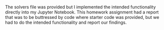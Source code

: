 The solvers file was provided but I implemented the intended functionality directly into my Jupyter Notebook. This homework assignment had a report that was to be buttressed by code where starter code was provided, but we had to do the intended functionality and report our findings.
